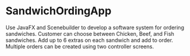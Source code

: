# SandwichOrdingApp
Use JavaFX and Scenebuilder to develop a software system for ordering sandwiches. Customer can choose between Chicken, Beef, and Fish sandwiches. Add up to 6 extras on each sandwich and add to order. Multiple orders can be created using two controller screens.
